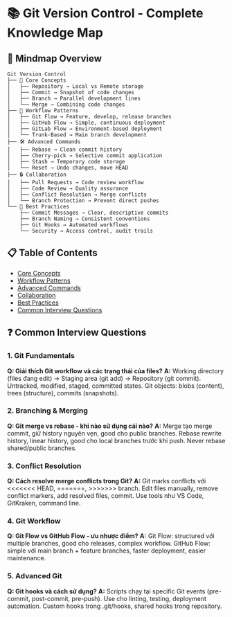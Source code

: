 # 📚 Git Version Control - Complete Knowledge Map

## 🧠 Mindmap Overview
```
Git Version Control
├── 🎯 Core Concepts
│   ├── Repository → Local vs Remote storage
│   ├── Commit → Snapshot of code changes
│   ├── Branch → Parallel development lines
│   └── Merge → Combining code changes
├── 🔄 Workflow Patterns
│   ├── Git Flow → Feature, develop, release branches
│   ├── GitHub Flow → Simple, continuous deployment
│   ├── GitLab Flow → Environment-based deployment
│   └── Trunk-Based → Main branch development
├── 🛠️ Advanced Commands
│   ├── Rebase → Clean commit history
│   ├── Cherry-pick → Selective commit application
│   ├── Stash → Temporary code storage
│   └── Reset → Undo changes, move HEAD
├── 🔒 Collaboration
│   ├── Pull Requests → Code review workflow
│   ├── Code Review → Quality assurance
│   ├── Conflict Resolution → Merge conflicts
│   └── Branch Protection → Prevent direct pushes
└── 🚀 Best Practices
    ├── Commit Messages → Clear, descriptive commits
    ├── Branch Naming → Consistent conventions
    ├── Git Hooks → Automated workflows
    └── Security → Access control, audit trails
```

## 📋 Table of Contents
- [Core Concepts](#core-concepts)
- [Workflow Patterns](#workflow-patterns)
- [Advanced Commands](#advanced-commands)
- [Collaboration](#collaboration)
- [Best Practices](#best-practices)
- [Common Interview Questions](#common-interview-questions)

## ❓ Common Interview Questions

### 1. Git Fundamentals
**Q: Giải thích Git workflow và các trạng thái của files?**
**A:** Working directory (files đang edit) → Staging area (git add) → Repository (git commit). Untracked, modified, staged, committed states. Git objects: blobs (content), trees (structure), commits (snapshots).

### 2. Branching & Merging
**Q: Git merge vs rebase - khi nào sử dụng cái nào?**
**A:** Merge tạo merge commit, giữ history nguyên vẹn, good cho public branches. Rebase rewrite history, linear history, good cho local branches trước khi push. Never rebase shared/public branches.

### 3. Conflict Resolution
**Q: Cách resolve merge conflicts trong Git?**
**A:** Git marks conflicts với <<<<<<< HEAD, =======, >>>>>>> branch. Edit files manually, remove conflict markers, add resolved files, commit. Use tools như VS Code, GitKraken, command line.

### 4. Git Workflow
**Q: Git Flow vs GitHub Flow - ưu nhược điểm?**
**A:** Git Flow: structured với multiple branches, good cho releases, complex workflow. GitHub Flow: simple với main branch + feature branches, faster deployment, easier maintenance.

### 5. Advanced Git
**Q: Git hooks và cách sử dụng?**
**A:** Scripts chạy tại specific Git events (pre-commit, post-commit, pre-push). Use cho linting, testing, deployment automation. Custom hooks trong .git/hooks, shared hooks trong repository. 